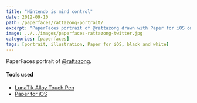 ```yaml
---
title: "Nintendo is mind control"
date: 2012-09-10
path: /paperfaces/rattazong-portrait/
excerpt: "PaperFaces portrait of @rattazong drawn with Paper for iOS on an iPad."
image: ../../images/paperfaces-rattazong-twitter.jpg
categories: [paperfaces]
tags: [portrait, illustration, Paper for iOS, black and white]
---
```


PaperFaces portrait of [@rattazong](https://twitter.com/rattazong).

#### Tools used

- [LunaTik Alloy Touch Pen](https://www.amazon.com/gp/product/B00821TR7G/ref=as_li_ss_tl?ie=UTF8&tag=mademist-20&linkCode=as2&camp=1789&creative=390957&creativeASIN=B00821TR7G)
- [Paper for iOS](https://paper.bywetransfer.com/)
